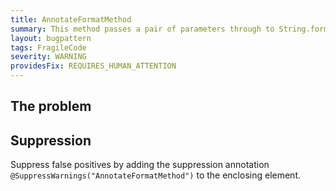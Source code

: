 ```yaml
---
title: AnnotateFormatMethod
summary: This method passes a pair of parameters through to String.format, but the enclosing method wasn't annotated @FormatMethod. Doing so gives compile-time rather than run-time protection against malformed format strings.
layout: bugpattern
tags: FragileCode
severity: WARNING
providesFix: REQUIRES_HUMAN_ATTENTION
---
```


<!--
*** AUTO-GENERATED, DO NOT MODIFY ***
To make changes, edit the @BugPattern annotation or the explanation in docs/bugpattern.
-->

## The problem


## Suppression
Suppress false positives by adding the suppression annotation `@SuppressWarnings("AnnotateFormatMethod")` to the enclosing element.
